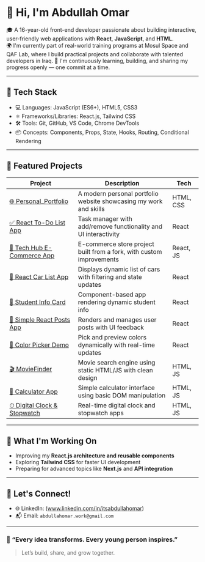 # 👋 Hi, I'm Abdullah Omar

🎓 A 16-year-old front-end developer passionate about building interactive, user-friendly web applications with **React**, **JavaScript**, and **HTML**.  
🌍 I'm currently part of real-world training programs at Mosul Space and QAF Lab, where I build practical projects and collaborate with talented developers in Iraq. 
🚀 I'm continuously learning, building, and sharing my progress openly — one commit at a time.

---

## 🔨 Tech Stack

- 💻 Languages: JavaScript (ES6+), HTML5, CSS3
- ⚛️ Frameworks/Libraries: React.js, Tailwind CSS
- 🛠 Tools: Git, GitHub, VS Code, Chrome DevTools
- 📦 Concepts: Components, Props, State, Hooks, Routing, Conditional Rendering

---

## 📌 Featured Projects

| Project | Description | Tech |
|--------|-------------|------|
| [🌐 Personal_Portfolio](https://github.com/abdullahomar-dev/Personal_Portfolio) | A modern personal portfolio website showcasing my work and skills | HTML, CSS |
| [✅ React To-Do List App](https://github.com/abdullahomar-dev/react-todo-list-app) | Task manager with add/remove functionality and UI interactivity | React |
| [🛒 Tech Hub E-Commerce App](https://github.com/abdullahomar-dev/tech-hub-e-commerce-app) | E-commerce store project built from a fork, with custom improvements | React, JS |
| [🚗 React Car List App](https://github.com/abdullahomar-dev/react-car-list-app) | Displays dynamic list of cars with filtering and state updates | React |
| [📇 Student Info Card](https://github.com/abdullahomar-dev/-Student-Info-Card---React-Component) | Component-based app rendering dynamic student info | React |
| [📖 Simple React Posts App](https://github.com/abdullahomar-dev/Simple-React-Posts-App) | Renders and manages user posts with UI feedback | React |
| [🎨 Color Picker Demo](https://github.com/abdullahomar-dev/react-color-picker-demo) | Pick and preview colors dynamically with real-time updates | React |
| [🎬 MovieFinder](https://github.com/abdullahomar-dev/MovieFinder) | Movie search engine using static HTML/JS with clean design | HTML, JS |
| [🧮 Calculator App](https://github.com/abdullahomar-dev/Calculator) | Simple calculator interface using basic DOM manipulation | HTML, JS |
| [⏱ Digital Clock & Stopwatch](https://github.com/abdullahomar-dev/Digital-Clock-program) | Real-time digital clock and stopwatch apps | HTML, JS |

---

## 🎯 What I'm Working On
- Improving my **React.js architecture and reusable components**
- Exploring **Tailwind CSS** for faster UI development
- Preparing for advanced topics like **Next.js** and **API integration**

---

## 🌟 Let's Connect!

- 🌐 LinkedIn: (www.linkedin.com/in/itsabdullahomar) 
- 📬 Email: `abdullahomar.work@gmail.com`

---

### 📢 “Every idea transforms. Every young person inspires.”
> Let’s build, share, and grow together.

